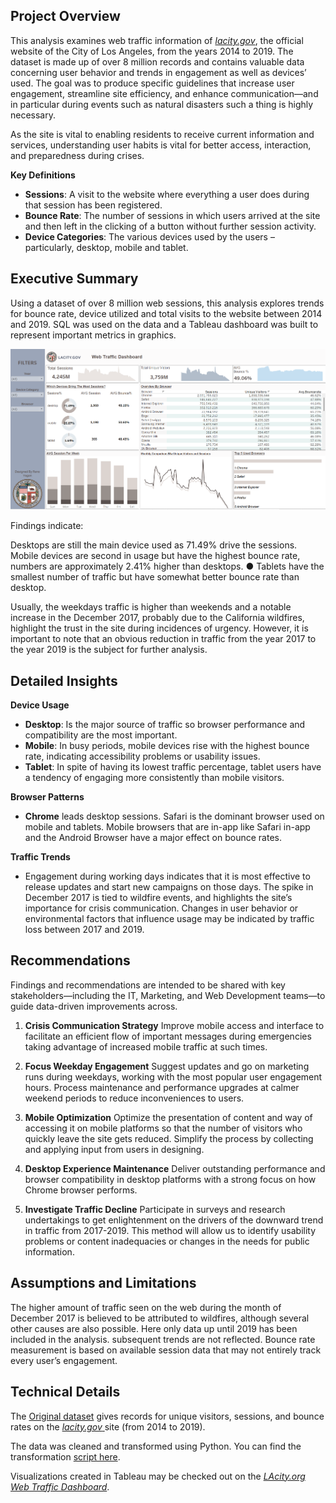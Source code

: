  ## Project Overview

This analysis examines web traffic information of [*lacity.gov*](https://lacity.gov/), the official website of the City of Los Angeles, from the years 2014 to 2019. The dataset is made up of over 8 million records and contains valuable data concerning user behavior and trends in engagement as well as devices’ used. The goal was to produce specific guidelines that increase user engagement, streamline site efficiency, and enhance communication—and in particular during events such as natural disasters such a thing is highly necessary.

As the site is vital to enabling residents to receive current information and services, understanding user habits is vital for better access, interaction, and preparedness during crises.

**Key Definitions**

* **Sessions**: A visit to the website where everything a user does during that session has been registered.
* **Bounce Rate**: The number of sessions in which users arrived at the site and then left in the clicking of a button without further session activity.
* **Device Categories**: The various devices used by the users – particularly, desktop, mobile and tablet.


## Executive Summary

Using a dataset of over 8 million web sessions, this analysis explores trends for bounce rate, device utilized and total visits to the website between 2014 and 2019. SQL was used on the data and a Tableau dashboard was built to represent important metrics in graphics.

![alt text](LAcity.org_Dashboard.png)

Findings indicate:

Desktops are still the main device used as 71.49% drive the sessions.
Mobile devices are second in usage but have the highest bounce rate, numbers are approximately 2.41% higher than desktops.
● Tablets have the smallest number of traffic but have somewhat better bounce rate than desktop.

Usually, the weekdays traffic is higher than weekends and a notable increase in the December 2017, probably due to the California wildfires, highlight the trust in the site during incidences of urgency. However, it is important to note that an obvious reduction in traffic from the year 2017 to the year 2019 is the subject for further analysis.


## Detailed Insights

**Device Usage**

* **Desktop**: Is the major source of traffic so browser performance and compatibility are the most important.
* **Mobile**: In busy periods, mobile devices rise with the highest bounce rate, indicating accessibility problems or usability issues.
* **Tablet**: In spite of having its lowest traffic percentage, tablet users have a tendency of engaging more consistently than mobile visitors.

**Browser Patterns**

-  **Chrome** leads desktop sessions.
Safari is the dominant browser used on mobile and tablets.
Mobile browsers that are in-app like Safari in-app and the Android Browser have a major effect on bounce rates.

**Traffic Trends**

- Engagement during working days indicates that it is most effective to release updates and start new campaigns on those days.
The spike in December 2017 is tied to wildfire events, and highlights the site’s importance for crisis communication.
Changes in user behavior or environmental factors that influence usage may be indicated by traffic loss between 2017 and 2019.

## Recommendations

Findings and recommendations are intended to be shared with key stakeholders—including the IT, Marketing, and Web Development teams—to guide data-driven improvements across.

1. **Crisis Communication Strategy**
   Improve mobile access and interface to facilitate an efficient flow of important messages during emergencies taking advantage of increased mobile traffic at such times.

2. **Focus Weekday Engagement**
   Suggest updates and go on marketing runs during weekdays, working with the most popular user engagement hours. Process maintenance and performance upgrades at calmer weekend periods to reduce inconveniences to users.

3. **Mobile Optimization**
   Optimize the presentation of content and way of accessing it on mobile platforms so that the number of visitors who quickly leave the site gets reduced. Simplify the process by collecting and applying input from users in designing.

4. **Desktop Experience Maintenance**
   Deliver outstanding performance and browser compatibility in desktop platforms with a strong focus on how Chrome browser performs.

5. **Investigate Traffic Decline**
   Participate in surveys and research undertakings to get enlightenment on the drivers of the downward trend in traffic from 2017-2019. This method will allow us to identify usability problems or content inadequacies or changes in the needs for public information.

## Assumptions and Limitations

The higher amount of traffic seen on the web during the month of December 2017 is believed to be attributed to wildfires, although several other causes are also possible.
Here only data up until 2019 has been included in the analysis. subsequent trends are not reflected.
Bounce rate measurement is based on available session data that may not entirely track every user’s engagement.

## Technical Details

The [Original dataset](https://data.lacity.org/City-Infrastructure-Service-Requests/LAcity-org-Website-Traffic/822f-gjp4/about_data) gives records for unique visitors, sessions, and bounce rates on the [*lacity.gov* ](https://lacity.gov/)site (from 2014 to 2019). 

The data was cleaned and transformed using Python. You can find the transformation [script here](data_cleaning_script.ipynb). 

Visualizations created in Tableau may be checked out on the [*LAcity.org Web Traffic Dashboard*](https://public.tableau.com/views/LAcity_Web_Traffic/Dashboard1?:language=en-US&:sid=&:redirect=auth&:display_count=n&:origin=viz_share_link).